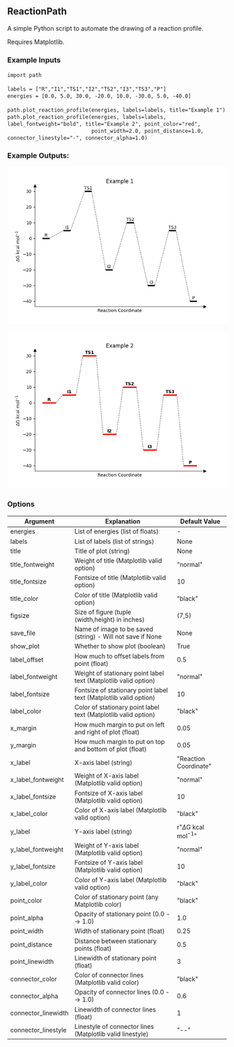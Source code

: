## ReactionPath
A simple Python script to automate the drawing of a reaction profile.

Requires Matplotlib.

### Example Inputs
```
import path

labels = ["R","I1","TS1","I2","TS2","I3","TS3","P"]
energies = [0.0, 5.0, 30.0, -20.0, 10.0, -30.0, 5.0, -40.0]

path.plot_reaction_profile(energies, labels=labels, title="Example 1")
path.plot_reaction_profile(energies, labels=labels, label_fontweight="bold", title="Example 2", point_color="red",
                           point_width=2.0, point_distance=1.0, connector_linestyle="-", connector_alpha=1.0)

```

### Example Outputs:
![Example 1](examples/example1.png)

![Example 2](examples/example2.png)

### Options


| Argument            | Explanation                                                       | Default Value                |
|---------------------|-------------------------------------------------------------------|------------------------------|
| energies            | List of energies (list of floats)                                 | -                            |
| labels              | List of labels (list of strings)                                  | None                         |
| title               | Title of plot (string)                                            | None                         |
| title_fontweight    | Weight of title (Matplotlib valid option)                         | "normal"                     |
| title_fontsize      | Fontsize of title (Matplotlib valid option)                       | 10                           |
| title_color         | Color of title (Matplotlib valid option)                          | "black"                      |
| figsize             | Size of figure (tuple (width,height) in inches)                   | (7,5)                        |
| save_file           | Name of image to be saved (string) - Will not save if None        | None                         |
| show_plot           | Whether to show plot (boolean)                                    | True                         |
| label_offset        | How much to offset labels from point (float)                      | 0.5                          |
| label_fontweight    | Weight of stationary point label text (Matplotlib valid option)   | "normal"                     |
| label_fontsize      | Fontsize of stationary point label text (Matplotlib valid option) | 10                           |
| label_color         | Color of stationary point label text (Matplotlib valid option)    | "black"                      |
| x_margin            | How much margin to put on left and right of plot (float)          | 0.05                         |
| y_margin            | How much margin to put on top and bottom of plot (float)          | 0.05                         |
| x_label             | X-axis label (string)                                             | "Reaction Coordinate"        |
| x_label_fontweight  | Weight of X-axis label (Matplotlib valid option)                  | "normal"                     |
| x_label_fontsize    | Fontsize of X-axis label (Matplotlib valid option)                | 10                           |
| x_label_color       | Color of X-axis label (Matplotlib valid option)                   | "black"                      |
| y_label             | Y-axis label (string)                                             | r"$\Delta$G kcal mol$^{-1}$" |
| y_label_fontweight  | Weight of Y-axis label (Matplotlib valid option)                  | "normal"                     |
| y_label_fontsize    | Fontsize of Y-axis label (Matplotlib valid option)                | 10                           |
| y_label_color       | Color of Y-axis label (Matplotlib valid option)                   | "black"                      |
| point_color         | Color of stationary point (any Matplotlib color)                  | "black"                      |
| point_alpha         | Opacity of stationary point (0.0 --> 1.0)                         | 1.0                          |
| point_width         | Width of stationary point (float)                                 | 0.25                         |
| point_distance      | Distance between stationary points (float)                        | 0.5                          |
| point_linewidth     | Linewidth of stationary point (float)                             | 3                            |
| connector_color     | Color of connector lines (Matplotlib valid color)                 | "black"                      |
| connector_alpha     | Opacity of connector lines (0.0 --> 1.0)                          | 0.6                          |
| connector_linewidth | Linewidth of connector lines (float)                              | 1                            |
| connector_linestyle | Linestyle of connector lines (Matplotlib valid linestyle)         | "--"                         |
